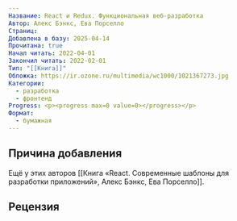 ```yaml
---
Название: React и Redux. Функциональная веб-разработка
Автор: Алекс Бэнкс, Ева Порселло
Страниц: 
Добавлена в базу: 2025-04-14
Прочитана: true
Начал читать: 2022-04-01
Закончил читать: 2022-02-01
Тип: "[[Книга]]"
Обложка: https://ir.ozone.ru/multimedia/wc1000/1021367273.jpg
Категории:
  - разработка
  - фронтенд
Progress: <p><progress max=0 value=0></progress></p>
Формат:
  - бумажная
---
```

## Причина добавления

Ещё у этих авторов [[Книга «React. Современные шаблоны для разработки приложений», Алекс Бэнкс, Ева Порселло]].

## Рецензия
